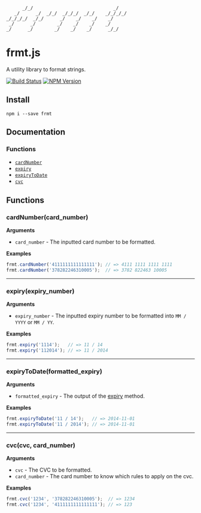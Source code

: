 ```
      _/_/                              _/
   _/      _/  _/_/  _/_/_/  _/_/    _/_/_/_/
_/_/_/_/  _/_/      _/    _/    _/    _/
 _/      _/        _/    _/    _/    _/
_/      _/        _/    _/    _/      _/_/
```
frmt.js
====

A utility library to format strings.

[![Build Status](https://travis-ci.org/naoufal/frmt.svg?branch=master)](https://travis-ci.org/naoufal/frmt)
[![NPM Version](https://img.shields.io/npm/v/frmt.svg)](https://www.npmjs.org/package/frmt)

## Install

```shell
npm i --save frmt
```

## Documentation

### Functions
- [`cardNumber`](https://github.com/naoufal/frmt#cardnumbercard_number)
- [`expiry`](https://github.com/naoufal/frmt#expiryexpiry_number)
- [`expiryToDate`](https://github.com/naoufal/frmt#expirytodateformatted_expiry)
- [`cvc`](https://github.com/naoufal/frmt#cvccvc-card_number)


## Functions

### cardNumber(card_number)
__Arguments__
- `card_number` - The inputted card number to be formatted.

__Examples__
```js
frmt.cardNumber('4111111111111111'); // => 4111 1111 1111 1111
frmt.cardNumber('378282246310005');  // => 3782 822463 10005
```
<hr>

### expiry(expiry_number)
__Arguments__
- `expiry_number` - The inputted expiry number to be formatted into `MM / YYYY` or `MM / YY`.

__Examples__
```js
frmt.expiry('1114');   // => 11 / 14
frmt.expiry('112014'); // => 11 / 2014
```
<hr>

### expiryToDate(formatted_expiry)
__Arguments__
- `formatted_expiry` - The output of the [expiry](/#expiry) method.

__Examples__
```js
frmt.expiryToDate('11 / 14');   // => 2014-11-01
frmt.expiryToDate('11 / 2014'); // => 2014-11-01
```
<hr>

### cvc(cvc, card_number)
__Arguments__
- `cvc` - The CVC to be formatted.
- `card_number` - The card number to know which rules to apply on the cvc.

__Examples__
```js
frmt.cvc('1234', '378282246310005');  // => 1234
frmt.cvc('1234', '4111111111111111'); // => 123
```

